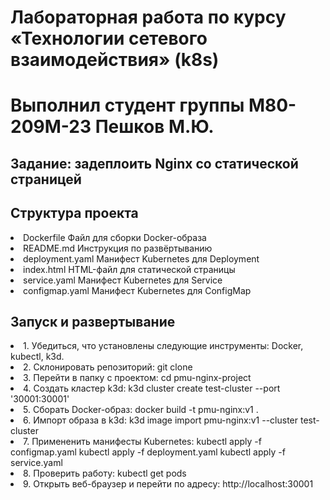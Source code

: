 # Лабораторная работа по курсу «Технологии сетевого взаимодействия» (k8s)
# Выполнил студент группы М80-209М-23 Пешков М.Ю.

<h2>Задание: задеплоить Nginx со статической страницей</h2>


<h2>Структура проекта</h2>
    <li>Dockerfile Файл для сборки Docker-образа</li>
    <li>README.md Инструкция по развёртыванию</li>
    <li>deployment.yaml Манифест Kubernetes для Deployment</li>
    <li>index.html HTML-файл для статической страницы</li>
    <li>service.yaml  Манифест Kubernetes для Service</li>
    <li>configmap.yaml Манифест Kubernetes для ConfigMap</li>


<h2>Запуск и развертывание</h2>
    <li>1. Убедиться, что установлены следующие инструменты: Docker, kubectl, k3d.</li>
    <li>2. Склонировать репозиторий: git clone <URL-репозитория></li>
    <li>3. Перейти в папку с проектом: cd pmu-nginx-project</li>
    <li>4. Создать кластер k3d: k3d cluster create test-cluster --port '30001:30001'</li>
    <li>5. Сборать Docker-образ: docker build -t pmu-nginx:v1 .</li>
    <li>6. Импорт образа в k3d: k3d image import pmu-nginx:v1 --cluster test-cluster</li>
    <li>7. Примененить манифесты Kubernetes:
    <lo>kubectl apply -f configmap.yaml</lo>
    <lo>kubectl apply -f deployment.yaml</lo>
    <lo>kubectl apply -f service.yaml</lo>
    </li>
    <li>8. Проверить работу: kubectl get pods</li>
    <li>9. Открыть веб-браузер и перейти по адресу: http://localhost:30001</li>
